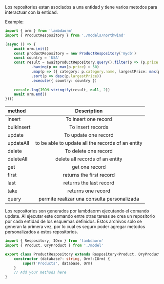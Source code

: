 Los repositories estan asociados a una entidad y tiene varios metodos para interactuar con la entidad.

Example:

```ts
import { orm } from 'lambdaorm'
import { ProductRespository } from './models/northwind'

(async () => {
	await orm.init()
	const productRepository = new ProductRespository('mydb')
	const country = 'USA'
	const result = awaitproductRepository.query().filter(p => (p.price > 5 && p.supplier.country === country) || (p.inStock < 3))
			.having(p => max(p.price) > 50)
			.map(p => ({ category: p.category.name, largestPrice: max(p.price) }))
			.sort(p => desc(p.largestPrice))
			.execute({ country: country })
	
	console.log(JSON.stringify(result, null, 2))
	await orm.end()
})()
```

|method    		| Description																																						|
|:------------|:-------------------------------------------------------------------------------------:|
|insert				|To insert one record																																		|
|bulkInsert		|To insert records																																			|
|update				|To update one record 																																	|
|updateAll		|to be able to update all the records of an entity																			|
|delete				|To delete one record																																		|
|deleteAll		|delete all records of an entity																												|
|get					|get one record																																					|
|first				|returns the first record																																|
|last					|returns the last record																																|
|take					|returns one record																																			|
|query				|permite realizar una consulta personalizada 																						|

Los repositories son generados por lambdaorm ejecutando el comando update.
Al ejecutar este comando entre otras tareas se crea un repositorio por cada entidad de los esquemas definidos.
Estos archivos solo se generan la primera vez, por lo cual es seguro poder agregar metodos personalizados a estos repositorios.

```ts
import { Respository, IOrm } from 'lambdaorm'
import { Product, QryProduct } from './model'

export class ProductRespository extends Respository<Product, QryProduct> {
	constructor (database?: string, Orm?:IOrm) {
		super('Products', database, Orm)
	}
	// Add your methods here
}
```